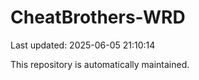# CheatBrothers-WRD

Last updated: 2025-06-05 21:10:14

This repository is automatically maintained.
